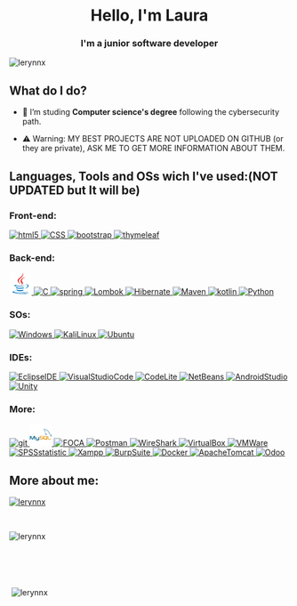 <h1 align="center">Hello, I'm Laura</h1>
<h3 align="center">I'm a junior software developer</h3>

<p align="left"> <img src="https://komarev.com/ghpvc/?username=lerynnx&label=Profile%20views&color=0e75b6&style=flat" alt="lerynnx" /> </p>

<h2>What do I do?</h2>

- 🌱 I’m studing **Computer science's degree** following the cybersecurity path.
  
- ⚠️ Warning: MY BEST PROJECTS ARE NOT UPLOADED ON GITHUB (or they are private), ASK ME TO GET MORE INFORMATION ABOUT THEM.

<h2 align="left">Languages, Tools and OSs wich I've used:(NOT UPDATED but It will be)</h2>

<h3>Front-end:</h3>
<p align="left">
  <a href="https://www.w3.org/html/" target="_blank" rel="noreferrer">
    <img src="https://www.vectorlogo.zone/logos/w3_html5/w3_html5-icon.svg" alt="html5" width="40" height="40"/>
  </a>
  <a href="https://www.w3.org/css/" target="_blank" rel="noreferrer">
    <img src="https://www.vectorlogo.zone/logos/w3_css/w3_css-icon.svg" alt="CSS" width="40" height="40"/>
  </a>
  <a href="https://getbootstrap.com" target="_blank" rel="noreferrer">
    <img src="https://www.vectorlogo.zone/logos/getbootstrap/getbootstrap-icon.svg" alt="bootstrap" width="40" height="40"/>
  </a>
  <a href="https://www.thymeleaf.org" target="_blank" rel="noreferrer">
    <img src="https://github.com/gilbarbara/logos/blob/main/logos/thymeleaf-icon.svg" alt="thymeleaf" width="40" height="40"/>
  </a>
</p>

<h3>Back-end:</h3>
<p align="left">
  <a href="https://www.java.com" target="_blank" rel="noreferrer">
    <img src="https://raw.githubusercontent.com/devicons/devicon/master/icons/java/java-original.svg" alt="java" width="40" height="40"/>
  </a>
  <a href="https://www.w3schools.com/c/c_intro.php" target="_blank" rel="noreferrer">
    <img src="https://upload.wikimedia.org/wikipedia/commons/thumb/1/18/C_Programming_Language.svg/1853px-C_Programming_Language.svg.png" alt="C" width="40" height="40"/>
  </a>
  <a href="https://spring.io/" target="_blank" rel="noreferrer">
    <img src="https://www.vectorlogo.zone/logos/springio/springio-icon.svg" alt="spring" width="40" height="40"/>
  </a>
  <a href="https://projectlombok.org" target="_blank" rel="noreferrer">
    <img src="https://miro.medium.com/v2/resize:fit:490/1*pDXWRTleqr39P7O43glCcQ.jpeg" alt="Lombok" width="40" height="40"/>
  </a>
  <a href="https://hibernate.org/" target="_blank" rel="noreferrer">
    <img src="https://www.vectorlogo.zone/logos/hibernate/hibernate-icon.svg" alt="Hibernate" width="40" height="40"/>
  </a>
  <a href="https://maven.apache.org/" target="_blank" rel="noreferrer">
    <img src="https://www.vectorlogo.zone/logos/apache_maven/apache_maven-icon.svg" alt="Maven" width="40" height="40"/>
  </a>
  <a href="https://kotlinlang.org" target="_blank" rel="noreferrer">
    <img src="https://www.vectorlogo.zone/logos/kotlinlang/kotlinlang-icon.svg" alt="kotlin" width="40" height="40"/>
  </a>
  <a href="https://www.python.org/" target="_blank" rel="noreferrer">
    <img src="https://www.vectorlogo.zone/logos/python/python-icon.svg" alt="Python" width="40" height="40"/>
  </a>
</p>

<h3>SOs:</h3>
<p align="left">
  <a href="https://www.microsoft.com/en-en/windows" target="_blank" rel="noreferrer">
    <img src="https://logospng.org/download/windows-11/logo-windows-11-icon-1024.png" alt="Windows" width="40" height="40"/>
  </a>
  <a href="https://www.kali.org/" target="_blank" rel="noreferrer">
    <img src="https://www.freelogovectors.net/wp-content/uploads/2021/12/kali-logo-freelogovectors.net_.png" alt="KaliLinux" width="40" height="40"/>
  </a>
  <a href="https://ubuntu.com" target="_blank" rel="noreferrer">
    <img src="https://www.vectorlogo.zone/logos/ubuntu/ubuntu-icon.svg" alt="Ubuntu" width="40" height="40"/>
  </a>
</p>


<h3>IDEs:</h3>
<p align="left">
  <a href="https://eclipseide.org/" target="_blank" rel="noreferrer">
    <img src="https://www.nicepng.com/png/full/264-2648074_eclipse-logo-png-transparent-eclipse-ide.png" alt="EclipseIDE" width="40" height="40"/>
  </a>
  <a href="https://code.visualstudio.com/" target="_blank" rel="noreferrer">
    <img src="https://upload.vectorlogo.zone/logos/visualstudio_code/images/0aea25bb-27bb-427f-8d65-f999bf0cba67.svg" alt="VisualStudioCode" width="40" height="40"/>
  </a>
  <a href="https://codelite.org/" target="_blank" rel="noreferrer">
    <img src="https://github.com/eranif/codelite/blob/master/art/codelite-logo-no-bg.png" alt="CodeLite" width="40" height="40"/>
  </a>
  <a href="https://netbeans.apache.org/front/main/index.html" target="_blank" rel="noreferrer">
    <img src="https://github.com/vinceliuice/Fluent-icon-theme/blob/master/src/scalable/apps/netbeans.svg" alt="NetBeans" width="40" height="40"/>
  </a>
  <a href="https://developer.android.com/studio" target="_blank" rel="noreferrer">
    <img src="https://tse3.mm.bing.net/th?id=OIP.lb4vpSHqUlcmlhK6lKf4JgAAAA&pid=Api" alt="AndroidStudio" width="40" height="40"/>
  </a>
  <a href="https://unity.com/" target="_blank" rel="noreferrer">
    <img src="https://upload.vectorlogo.zone/logos/unity3d/images/33965117-e670-4b9a-88ef-084ee868bbf8.svg" alt="Unity" width="40" height="40"/>
  </a>
</p>

<h3>More:</h3>
<p align="left">
  <a href="https://git-scm.com/" target="_blank" rel="noreferrer">
    <img src="https://www.vectorlogo.zone/logos/git-scm/git-scm-icon.svg" alt="git" width="40" height="40"/>
  </a>
  <a href="https://www.mysql.com/" target="_blank" rel="noreferrer">
    <img src="https://raw.githubusercontent.com/devicons/devicon/master/icons/mysql/mysql-original-wordmark.svg" alt="MySQL" width="40" height="40"/>
  </a>
  <a href="https://cybersecuritycloud.telefonicatech.com/en/innovation-labs/innovation-technologies/foca" target="_blank" rel="noreferrer">
    <img src="https://raw.githubusercontent.com/ElevenPaths/FOCA/refs/heads/master/FOCA/Icons/Logo_interfaz.ico" alt="FOCA" width="50" height="45"/>
  </a>
  <a href="https://postman.com" target="_blank" rel="noreferrer">
    <img src="https://www.vectorlogo.zone/logos/getpostman/getpostman-icon.svg" alt="Postman" width="40" height="40"/>
  </a>
  <a href="https://www.wireshark.org/" target="_blank" rel="noreferrer">
    <img src="https://icons.veryicon.com/png/System/Captiva/wireshark.png" alt="WireShark" width="40" height="40"/>
  </a>
  <a href="https://www.virtualbox.org/" target="_blank" rel="noreferrer">
    <img src="https://www.vectorlogo.zone/logos/virtualbox/virtualbox-icon.svg" alt="VirtualBox" width="40" height="40"/>
  </a>
  <a href="https://www.vmware.com/" target="_blank" rel="noreferrer">
    <img src="https://github.com/vinceliuice/Fluent-icon-theme/blob/master/src/scalable/apps/vmware-player.svg" alt="VMWare" width="40" height="40"/>
  </a>
  <a href="https://www.ibm.com/en-en/products/spss-statistics" target="_blank" rel="noreferrer">
    <img src="https://www.liblogo.com/img-logo/sp6888da88-spss-logo-download-hd-ibm-spss-statistics-logo-ibm-spss-statistics-25.png" alt="SPSSstatistic" width="40" height="40"/>
  </a>
  <a href="https://www.apachefriends.org/en/index.html" target="_blank" rel="noreferrer">
    <img src="https://static-00.iconduck.com/assets.00/xampp-icon-512x506-o2hpws0t.png" alt="Xampp" width="40" height="40"/>
  </a>
  <a href="https://portswigger.net/burp" target="_blank" rel="noreferrer">
    <img src="https://downloadlynet.ir/wp-content/uploads/2023/10/Burp-Suite-Professional.png" alt="BurpSuite" width="40" height="40"/>
  </a>
  <a href="https://www.docker.com/" target="_blank" rel="noreferrer">
    <img src="https://www.vectorlogo.zone/logos/docker/docker-tile.svg" alt="Docker" width="40" height="40"/>
  </a>
  <a href="https://tomcat.apache.org/" target="_blank" rel="noreferrer">
    <img src="https://www.vectorlogo.zone/logos/apache_tomcat/apache_tomcat-icon.svg" alt="ApacheTomcat" width="40" height="40"/>
  </a>
  <a href="https://www.odoo.com" target="_blank" rel="noreferrer">
    <img src="https://github.com/dochne/wappalyzer/blob/main/src/images/icons/Odoo.svg" alt="Odoo" width="40" height="40"/>
  </a>
  <!--<a href="https://www.postgresql.org" target="_blank" rel="noreferrer">
    <img src="https://raw.githubusercontent.com/devicons/devicon/master/icons/postgresql/postgresql-original-wordmark.svg" alt="PostgreSQL" width="40" height="40"/>
  </a>-->
</p>
<h2>More about me: </h2>

<p align="left"> <a href="https://github.com/ryo-ma/github-profile-trophy"><img src="https://github-profile-trophy.vercel.app/?username=lerynnx&theme=onedark&row=2&column=4&margin-w=15&margin-h=15&no-bg=true" alt="lerynnx" /></a> </p>
<br/>
<p><img align="left" src="https://github-readme-stats.vercel.app/api/top-langs?username=lerynnx&theme=onedark&show_icons=true&locale=en&layout=compact" alt="lerynnx" /></p>
<br/><br/><br/><br/><br/>
<p>&nbsp;<img align="center" src="https://github-readme-stats.vercel.app/api?username=lerynnx&theme=onedark&show_icons=true&locale=en" alt="lerynnx" /></p>
<br/>
<!--<p><img align="center" src="https://github-readme-streak-stats.herokuapp.com/?user=lerynnx&theme=onedark" alt="lerynnx" /></p>-->
